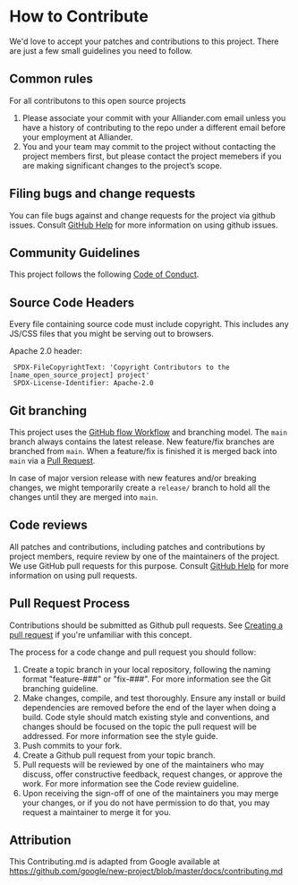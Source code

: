 # How to Contribute

We'd love to accept your patches and contributions to this project. There are
just a few small guidelines you need to follow.

## Common rules

For all contributons to this open source projects

1. Please associate your commit with your Alliander.com email unless you have a history of contributing to the repo under a different email before your employment at Alliander. 
1. You and your team may commit to the project without contacting the project members first, but please contact the project memebers if you are making significant changes to the project’s scope.

## Filing bugs and change requests

You can file bugs against and change requests for the project via github issues. Consult [GitHub Help](https://docs.github.com/en/free-pro-team@latest/github/managing-your-work-on-github/creating-an-issue) for more
information on using github issues.

## Community Guidelines

This project follows the following [Code of Conduct](https://github.com/Alliander/ospo-examples/blob/master/new-open-source-project/docs/Code-of-conduct.md).

## Source Code Headers

Every file containing source code must include copyright. This includes any JS/CSS files that you might be serving out to
browsers. 

Apache 2.0 header: 

     SPDX-FileCopyrightText: 'Copyright Contributors to the [name_open_source_project] project' 
     SPDX-License-Identifier: Apache-2.0

## Git branching

This project uses the [GitHub flow Workflow](https://guides.github.com/introduction/flow/) and branching model. 
The `main` branch always contains the latest release. 
New feature/fix branches are branched from `main`. 
When a feature/fix is finished it is merged back into `main` via a 
[Pull Request](https://docs.github.com/en/github/collaborating-with-pull-requests/proposing-changes-to-your-work-with-pull-requests/about-pull-requests).

In case of major version release with new features and/or breaking changes, we might temporarily create a 
`release/` branch to hold all the changes until they are merged into `main`.

## Code reviews

All patches and contributions, including patches and contributions by project members, require review by one of the maintainers of the project. We
use GitHub pull requests for this purpose. Consult
[GitHub Help](https://help.github.com/articles/about-pull-requests/) for more
information on using pull requests.

## Pull Request Process
Contributions should be submitted as Github pull requests. See [Creating a pull request](https://docs.github.com/en/github/collaborating-with-issues-and-pull-requests/creating-a-pull-request) if you're unfamiliar with this concept.

The process for a code change and pull request you should follow:

1. Create a topic branch in your local repository, following the naming format
"feature-###" or "fix-###". For more information see the Git branching guideline.
1. Make changes, compile, and test thoroughly. Ensure any install or build dependencies are removed before the end of the layer when doing a build. Code style should match existing style and conventions, and changes should be focused on the topic the pull request will be addressed. For more information see the style guide.
1. Push commits to your fork.
1. Create a Github pull request from your topic branch.
1. Pull requests will be reviewed by one of the maintainers who may discuss, offer constructive feedback, request changes, or approve
the work. For more information see the Code review guideline.
1. Upon receiving the sign-off of one of the maintainers you may merge your changes, or if you
   do not have permission to do that, you may request a maintainer to merge it for you.

## Attribution

This Contributing.md is adapted from Google
available at
https://github.com/google/new-project/blob/master/docs/contributing.md